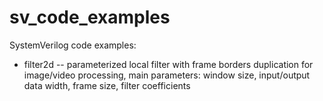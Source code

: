 # sv_code_examples
SystemVerilog code examples:
- filter2d -- parameterized local filter with frame borders duplication for image/video processing, main parameters: window size, input/output data width, frame size, filter coefficients
